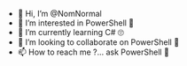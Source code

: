 - 👋 Hi, I’m @NomNormal
- 👀 I’m interested in PowerShell 💙
- 🌱 I’m currently learning C# 🙄
- 💞️ I’m looking to collaborate on PowerShell 💙
- 📫 How to reach me ?... ask PowerShell 💙

<!---
NomNormal/NomNormal is a ✨ special ✨ repository because its `README.md` (this file) appears on your GitHub profile.
You can click the Preview link to take a look at your changes.
--->
